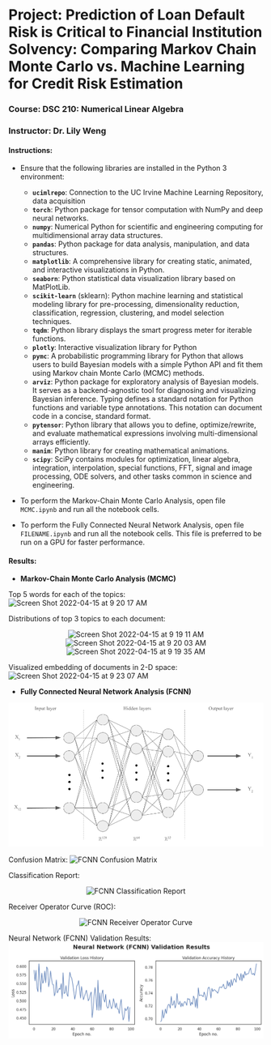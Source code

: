 # Project: Prediction of Loan Default Risk is Critical to Financial Institution Solvency: Comparing Markov Chain Monte Carlo vs. Machine Learning for Credit Risk Estimation
### Course: DSC 210: Numerical Linear Algebra
### Instructor: Dr. Lily Weng

#### Instructions:
* Ensure that the following libraries are installed in the Python 3 environment:
  - **`ucimlrepo`**: Connection to the UC Irvine Machine Learning Repository, data acquisition
  - **`torch`**: Python package for tensor computation with NumPy and deep neural networks.
  - **`numpy`**: Numerical Python for scientific and engineering computing for multidimensional array data structures.
  - **`pandas`**: Python package for data analysis, manipulation, and data structures.
  - **`matplotlib`**: A comprehensive library for creating static, animated, and interactive visualizations in Python.
  - **`seaborn`**: Python statistical data visualization library based on MatPlotLib.
  - **`scikit-learn`** (sklearn): Python machine learning and statistical modeling library for pre-processing, dimensionality reduction, classification, regression, clustering, and model selection techniques.
  - **`tqdm`**: Python library displays the smart progress meter for iterable functions.
  - **`plotly`**: Interactive visualization library for Python
  - **`pymc`**: A probabilistic programming library for Python that allows users to build Bayesian models with a simple Python API and fit them using Markov chain Monte Carlo (MCMC) methods.
  - **`arviz`**: Python package for exploratory analysis of Bayesian models. It serves as a backend-agnostic tool for diagnosing and visualizing Bayesian inference.
  Typing defines a standard notation for Python functions and variable type annotations. This notation can document code in a concise, standard format.
  - **`pytensor`**: Python library that allows you to define, optimize/rewrite, and evaluate mathematical expressions involving multi-dimensional arrays efficiently.
  - **`manim`**: Python library for creating mathematical animations.
  - **`scipy`**: SciPy contains modules for optimization, linear algebra, integration, interpolation, special functions, FFT, signal and image processing, ODE solvers, and other tasks common in science and engineering.

* To perform the Markov-Chain Monte Carlo Analysis, open file `MCMC.ipynb` and run all the notebook cells.

* To perform the Fully Connected Neural Network Analysis, open file `FILENAME.ipynb` and run all the notebook cells. This file is preferred to be run on a GPU for faster performance.

#### Results:

* **Markov-Chain Monte Carlo Analysis (MCMC)**

Top 5 words for each of the topics:
<img width="828" alt="Screen Shot 2022-04-15 at 9 20 17 AM" src="https://user-images.githubusercontent.com/18485647/163595256-eaa19d1b-9c52-4cd2-9a63-b1dbcd728d23.png">

Distributions of top 3 topics to each document:
<p align="center">
<img width="33%" alt="Screen Shot 2022-04-15 at 9 19 11 AM" src="https://user-images.githubusercontent.com/18485647/163595137-f9ea7e72-1f20-417f-bad4-4161cfcbe2f3.png">
 <img width="33%" alt="Screen Shot 2022-04-15 at 9 20 03 AM" src="https://user-images.githubusercontent.com/18485647/163595234-1951d9bf-0a54-40ec-8002-50d0042be260.png">
 <img width="33%" alt="Screen Shot 2022-04-15 at 9 19 35 AM" src="https://user-images.githubusercontent.com/18485647/163595185-18ca8fcc-ef7d-48fe-b7a5-76bb485a80a2.png">
</p>
Visualized embedding of documents in 2-D space:
<img width="816" alt="Screen Shot 2022-04-15 at 9 23 07 AM" src="https://user-images.githubusercontent.com/18485647/163595568-e9d9fd26-986a-4c06-8bf8-3bfbb95dbc79.png">

* **Fully Connected Neural Network Analysis (FCNN)**
<img width="844" alt="Fully Connected Neural Network" src="https://github.com/laketalkemp/DSC210Final_Project/blob/72c1e6529cb37267d8f7e4ff2481417067b897a0/FCNN%20Image.png">

Confusion Matrix:
<img width="844" alt="FCNN Confusion Matrix" src="https://user-images.githubusercontent.com/18485647/163595579-638c74c8-27f4-4ee2-ade2-e62406422600.png">

Classification Report:
<p align="center">
  <img width="844" alt="FCNN Classification Report" src="https://user-images.githubusercontent.com/18485647/163595666-06612d57-978b-4245-b89f-72fdf4bc1f7e.png"> 
</p>

Receiver Operator Curve (ROC):
<p align="center">
  <img width="844" alt="FCNN Receiver Operator Curve" src="https://user-images.githubusercontent.com/18485647/163595676-8fb7feb8-7471-440a-a19f-8c2735f987cb.png">
</p>

Neural Network (FCNN) Validation Results:
<img width="844" alt="Loan Default Prediction Classification Validation Results" src="https://github.com/laketalkemp/DSC210Final_Project/blob/72c1e6529cb37267d8f7e4ff2481417067b897a0/FCNN%20Validation%20History.png">
